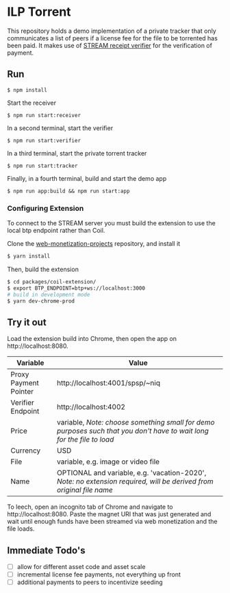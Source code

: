 # ILP Torrent

This repository holds a demo implementation of a private tracker that only communicates a list of peers if a license fee for the file to be torrented has been paid. It makes use of [STREAM receipt verifier](https://github.com/coilhq/receipt-verifier) for the verification of payment.

## Run
```
$ npm install
```

Start the receiver
```
$ npm run start:receiver
```
In a second terminal, start the verifier
```
$ npm run start:verifier
```
In a third terminal, start the private torrent tracker
```
$ npm run start:tracker
```
Finally, in a fourth terminal, build and start the demo app
```
$ npm run app:build && npm run start:app
```

### Configuring Extension

To connect to the STREAM server you must build the extension to use the local btp endpoint rather than Coil.

Clone the [web-monetization-projects](https://github.com/coilhq/web-monetization-projects) repository, and install it
```sh
$ yarn install
```

Then, build the extension
```sh
$ cd packages/coil-extension/
$ export BTP_ENDPOINT=btp+ws://localhost:3000
# build in development mode
$ yarn dev-chrome-prod
```

## Try it out
Load the extension build into Chrome, then open the app on http://localhost:8080.

| Variable | Value |
| -- | -- |
| Proxy Payment Pointer | http://localhost:4001/spsp/~niq |
| Verifier Endpoint | http://localhost:4002 |
| Price | variable, *Note: choose something small for demo purposes such that you don't have to wait long for the file to load* |
| Currency | USD |
| File | variable, e.g. image or video file |
| Name | OPTIONAL and variable, e.g. 'vacation-2020', *Note: no extension required, will be derived from original file name* |

To leech, open an incognito tab of Chrome and navigate to http://localhost:8080. Paste the magnet URI that was just generated and wait until enough funds have been streamed via web monetization and the file loads.

## Immediate Todo's

- [ ] allow for different asset code and asset scale
- [ ] incremental license fee payments, not everything up front
- [ ] additional payments to peers to incentivize seeding
